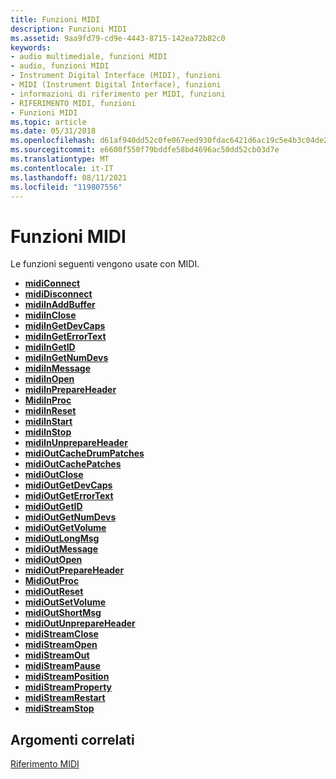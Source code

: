 ```yaml
---
title: Funzioni MIDI
description: Funzioni MIDI
ms.assetid: 9aa9fd79-cd9e-4443-8715-142ea72b82c0
keywords:
- audio multimediale, funzioni MIDI
- audio, funzioni MIDI
- Instrument Digital Interface (MIDI), funzioni
- MIDI (Instrument Digital Interface), funzioni
- informazioni di riferimento per MIDI, funzioni
- RIFERIMENTO MIDI, funzioni
- Funzioni MIDI
ms.topic: article
ms.date: 05/31/2018
ms.openlocfilehash: d61af940dd52c0fe067eed930fdac6421d6ac19c5e4b3c04de23c0125f8b678b
ms.sourcegitcommit: e6600f550f79bddfe58bd4696ac50dd52cb03d7e
ms.translationtype: MT
ms.contentlocale: it-IT
ms.lasthandoff: 08/11/2021
ms.locfileid: "119807556"
---
```

# <a name="midi-functions"></a>Funzioni MIDI

Le funzioni seguenti vengono usate con MIDI.

-   [**midiConnect**](/windows/win32/api/mmeapi/nf-mmeapi-midiconnect)
-   [**midiDisconnect**](/windows/win32/api/mmeapi/nf-mmeapi-mididisconnect)
-   [**midiInAddBuffer**](/windows/win32/api/mmeapi/nf-mmeapi-midiinaddbuffer)
-   [**midiInClose**](/windows/win32/api/mmeapi/nf-mmeapi-midiinclose)
-   [**midiInGetDevCaps**](/windows/win32/api/mmeapi/nf-mmeapi-midiingetdevcaps)
-   [**midiInGetErrorText**](/windows/win32/api/mmeapi/nf-mmeapi-midiingeterrortext)
-   [**midiInGetID**](/windows/win32/api/mmeapi/nf-mmeapi-midiingetid)
-   [**midiInGetNumDevs**](/windows/win32/api/mmeapi/nf-mmeapi-midiingetnumdevs)
-   [**midiInMessage**](/windows/win32/api/mmeapi/nf-mmeapi-midiinmessage)
-   [**midiInOpen**](/windows/win32/api/mmeapi/nf-mmeapi-midiinopen)
-   [**midiInPrepareHeader**](/windows/win32/api/mmeapi/nf-mmeapi-midiinprepareheader)
-   [**MidiInProc**](/previous-versions//dd798460(v=vs.85))
-   [**midiInReset**](/windows/win32/api/mmeapi/nf-mmeapi-midiinreset)
-   [**midiInStart**](/windows/win32/api/mmeapi/nf-mmeapi-midiinstart)
-   [**midiInStop**](/windows/win32/api/mmeapi/nf-mmeapi-midiinstop)
-   [**midiInUnprepareHeader**](/windows/win32/api/mmeapi/nf-mmeapi-midiinunprepareheader)
-   [**midiOutCacheDrumPatches**](/windows/win32/api/mmeapi/nf-mmeapi-midioutcachedrumpatches)
-   [**midiOutCachePatches**](/windows/win32/api/mmeapi/nf-mmeapi-midioutcachepatches)
-   [**midiOutClose**](/windows/win32/api/mmeapi/nf-mmeapi-midioutclose)
-   [**midiOutGetDevCaps**](/windows/win32/api/mmeapi/nf-mmeapi-midioutgetdevcaps)
-   [**midiOutGetErrorText**](/windows/win32/api/mmeapi/nf-mmeapi-midioutgeterrortext)
-   [**midiOutGetID**](/windows/win32/api/mmeapi/nf-mmeapi-midioutgetid)
-   [**midiOutGetNumDevs**](/windows/win32/api/mmeapi/nf-mmeapi-midioutgetnumdevs)
-   [**midiOutGetVolume**](/windows/win32/api/mmeapi/nf-mmeapi-midioutgetvolume)
-   [**midiOutLongMsg**](/windows/win32/api/mmeapi/nf-mmeapi-midioutlongmsg)
-   [**midiOutMessage**](/windows/win32/api/mmeapi/nf-mmeapi-midioutmessage)
-   [**midiOutOpen**](/windows/win32/api/mmeapi/nf-mmeapi-midioutopen)
-   [**midiOutPrepareHeader**](/windows/win32/api/mmeapi/nf-mmeapi-midioutprepareheader)
-   [**MidiOutProc**](/previous-versions//dd798478(v=vs.85))
-   [**midiOutReset**](/windows/win32/api/mmeapi/nf-mmeapi-midioutreset)
-   [**midiOutSetVolume**](/windows/win32/api/mmeapi/nf-mmeapi-midioutsetvolume)
-   [**midiOutShortMsg**](/windows/win32/api/mmeapi/nf-mmeapi-midioutshortmsg)
-   [**midiOutUnprepareHeader**](/windows/win32/api/mmeapi/nf-mmeapi-midioutunprepareheader)
-   [**midiStreamClose**](/windows/win32/api/mmeapi/nf-mmeapi-midistreamclose)
-   [**midiStreamOpen**](/windows/win32/api/mmeapi/nf-mmeapi-midistreamopen)
-   [**midiStreamOut**](/windows/win32/api/mmeapi/nf-mmeapi-midistreamout)
-   [**midiStreamPause**](/windows/win32/api/mmeapi/nf-mmeapi-midistreampause)
-   [**midiStreamPosition**](/windows/win32/api/mmeapi/nf-mmeapi-midistreamposition)
-   [**midiStreamProperty**](/windows/win32/api/mmeapi/nf-mmeapi-midistreamproperty)
-   [**midiStreamRestart**](/windows/win32/api/mmeapi/nf-mmeapi-midistreamrestart)
-   [**midiStreamStop**](/windows/win32/api/mmeapi/nf-mmeapi-midistreamstop)

## <a name="related-topics"></a>Argomenti correlati

<dl> <dt>

[Riferimento MIDI](midi-reference.md)
</dt> </dl>

 

 